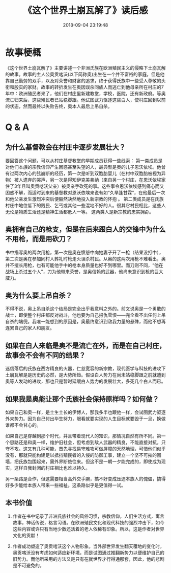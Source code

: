 ﻿---
title: 《这个世界土崩瓦解了》读后感
tags:
  - 书籍
date: 2018-09-04 23:19:48
---

# 故事梗概
《这个世界土崩瓦解了》主要讲述一个非洲氏族在欧洲殖民主义的侵略下土崩瓦解的故事。故事的主人公奥贡喀沃(以下简称奥)出生在一个并不富裕的家庭，但是他靠自己勤劳的双手，以及对荣誉和财富的追求，终于获得氏族中一些受人尊敬的头衔和殷实的家财。故事的转折发生在奥因误杀同族人而逃亡到他母亲所在村庄的7年中：欧洲殖民者来了，他们在村庄里新建教堂，学校，医院，还有新政府。等奥流亡归来后，这些殖民者已站稳脚跟。他试图武力驱逐这些白人，使村庄回到以前的状态，然而最终以失败告终，奥本人最后上吊自杀。

# Q & A
## 为什么基督教会在村庄中逐步发展壮大？
要回答这个问题，可以从村庄基督教堂的早期成员获得一些线索：
第一类成员是对他们本族的宗教信仰产生困惑甚至失望的人，最典型是奥的儿子恩沃依埃。他曾有过两次内心的弦崩断的经历，第一次是听到双胞胎婴儿（在村中双胞胎被视为异物）被人遗弃的哭声，另一次是得知伊克美弗纳（来自另一个村庄，在恩沃依埃家住了3年且叫奥贡喀沃父亲）被奥亲手砍死的事。这些事令恩沃依埃感到痛心而又困惑不解，而适时到来的基督教对恩沃依埃来说有如“久旱逢甘霖”，在他最后一次和他父亲发生激烈冲突后便毅然决然地投入新宗教的怀抱 。
第二类成员是在氏族村庄中地位低下的贱民、乞丐或其他一些混地不好的人。很其它村民相比，这些人无论是物质生活还是精神生活都低人一等。
这两类人是新宗教的忠实拥孬。

## 奥拥有自己的枪支，但是在后来跟白人的交锋中为什么不用枪，而是用砍刀？
书中描写奥的两次用枪，第一次是奥在愤怒中向她妻子开了一枪（结果没打中），第二次是奥在参加同村人葬礼时枪走火误杀村民。从奥的这两次用枪不难看出，奥并不擅长用枪，也有可能他手中的枪本身质量也好不到哪里。而刀则不同，“他在战场上杀过五个人”，刀为他带来荣誉，是奥信赖的武器，他尚未意识到枪的巨大威力。

## 奥为什么要上吊自杀？
不得不说，奥上吊自杀这个结局是完全出乎我意料之外的。前文说奥是一个勇敢的战士，即使整个村庄都反对战斗，他也要为自己报仇雪恨——完全看不出任何上吊自杀的端倪。我唯一能想到的原因是，奥最终意识到敌我力量的悬殊，而他不想再连累自己的家人和朋友。

## 如果在白人来临是奥不是流亡在外，而是在自己村庄，故事会不会有不同的结果？
迷信落后的氏族在西方精良的火器，仁慈宽容的新宗教，现代医学与科技的进攻下土崩瓦解是是历史的必然，是大势所趋。假设白人势力在尚未站稳脚跟之前就遭到奥等人发动的进攻，那也只是暂时延缓白人势力的发展壮大，多死几个白人而已。

## 如果我是奥能让那个氏族社会保持原样吗？如何做？
 
如果自己和奥一样，是土生土长的伊博人，那我多半也跟他一样，会试图武力驱逐外来势力。因为自己付出毕生努力，眼看就要实现的人生目标就要毁于一旦，换做谁都不会甘心的。

如果自己是穿越到那个时代，并且带着现代人的知识，那情况自然有所不同。第一个思路还是和奥一样，维护旧社会，但考虑到敌人武器的精良，不能直接对抗，只守不攻。这又有几种可能，首先寻找易守难攻可做屏障的天然地理，可惜他们似乎没有，那就只能构建足以抵挡殖民者的入侵的防御工事，建立一个坚不可摧的围墙，把氏族包围起来，需外界断绝往来。但这不是一朝一夕能完成的，即使成为现实，这样自我封闭的村庄相比也难以持久。

另一条路是合作，但这需要相当高外交手腕，搞不好变成压迫本族人的傀儡，搞得好多少能给本族人带来一些福祉。这条路似乎是更值得一试。

## 本书价值

1. 作者在书中记录了非洲氏族社会的风俗习惯，宗教信仰，人们生活方式，寓言故事，神话传说，格言习语。在欧洲殖民文化和现代科技的强烈冲击下，如今这些内容或许只有当地少数还活着的老人依稀有印象。所以，这是作者对世界文化的贡献！

2. 作者成功塑造了奥贡喀沃这个人物形象。当外部世界发生翻天覆地的变化时，奥贡喀沃没有考虑如何适应新环境，而是试图通过推翻新势力以便维护自己的旧势力。而他所采用的方法又是只有在就世界才行得通那套，因此，他的悲剧是不可避免的。
